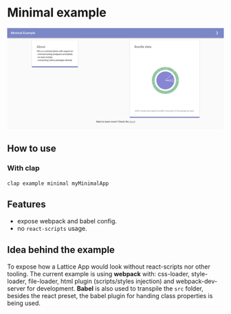 # Minimal example

![screenshot](screen.png?raw=true "Minimal Demo")

## How to use

### With clap

`clap example minimal myMinimalApp`

## Features

- expose webpack and babel config.
- no `react-scripts` usage.

## Idea behind the example

To expose how a Lattice App would look without react-scripts nor other tooling.
The current example is using **webpack** with: css-loader, style-loader, file-loader, html plugin (scripts/styles injection) and webpack-dev-server for development. 
**Babel** is also used to transpile the `src` folder, besides the react preset, the babel plugin for handing class properties is being used.
